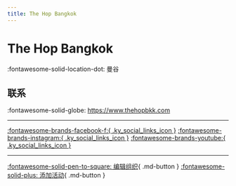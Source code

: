 ```yaml
---
title: The Hop Bangkok
---
```


# The Hop Bangkok

:fontawesome-solid-location-dot: 曼谷  


## 联系

:fontawesome-solid-globe: <https://www.thehopbkk.com>  

---

 [:fontawesome-brands-facebook-f:{ .ky_social_links_icon }](https://www.facebook.com/thehopbangkok) [:fontawesome-brands-instagram:{ .ky_social_links_icon }](https://instagram.com/thehopbangkok) [:fontawesome-brands-youtube:{ .ky_social_links_icon }](https://youtube.com/TheHopBangkok)

---

[:fontawesome-solid-pen-to-square: 编辑组织](https://github.com/swingdance/orgs/issues/new?assignees=&labels=update+org&projects=&template=03-update_entity.yml&title=Update%20Org%3A%20th_TH%20%E2%80%A2%20The%20Hop%20Bangkok&region=th_TH&id=the-hop-bangkok&name=The%20Hop%20Bangkok){ .md-button } [:fontawesome-solid-plus: 添加活动](https://github.com/swingdance/events/issues/new?assignees=&labels=add+event&projects=&template=02-add_entity.yml&title=Add%20Event%3A%20th_TH%20%E2%80%A2%20%3CName%3E&region=th_TH&province=Bangkok&city=Bangkok&org_id=the-hop-bangkok){ .md-button }
